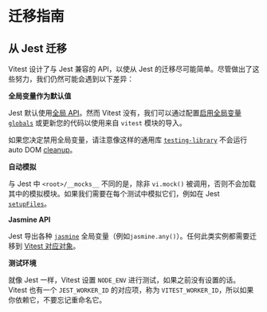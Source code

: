 # 迁移指南

<DevelopmentWarning/>

## 从 Jest 迁移

Vitest 设计了与 Jest 兼容的 API，以使从 Jest 的迁移尽可能简单。尽管做出了这些努力，我们仍然可能会遇到以下差异：

**全局变量作为默认值**

Jest 默认使用[全局 API](https://jestjs.io/zh-Hans/docs/api)。然而 Vitest 没有，我们可以通过配置[启用全局变量 `globals`](/config/#globals) 或更新您的代码以使用来自 `vitest` 模块的导入。

如果您决定禁用全局变量，请注意像这样的通用库 [`testing-library`](https://testing-library.com/) 不会运行 auto DOM [cleanup](https://testing-library.com/docs/svelte-testing-library/api/#cleanup)。

**自动模拟**

与 Jest 中 `<root>/__mocks__` 不同的是，除非 `vi.mock()` 被调用，否则不会加载其中的模拟模块。如果我们需要在每个测试中模拟它们，例如在 Jest [`setupFiles`](/config/#setupfiles)。

**Jasmine API**

Jest 导出各种 [`jasmine`](https://jasmine.github.io/) 全局变量（例如`jasmine.any()`）。任何此类实例都需要迁移到 [Vitest 对应对象](/api/)。

**测试环境**

就像 Jest 一样，Vitest 设置 `NODE_ENV` 进行测试，如果之前没有设置的话。 Vitest 也有一个 `JEST_WORKER_ID` 的对应项，称为 `VITEST_WORKER_ID`，所以如果你依赖它，不要忘记重命名它。
